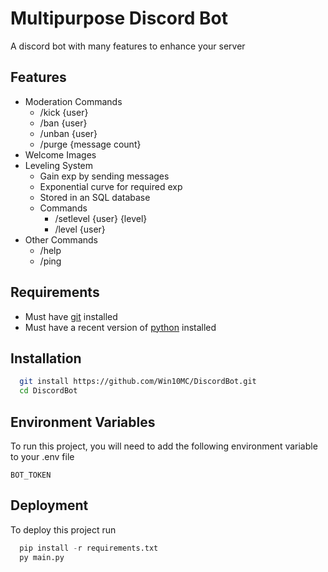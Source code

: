 # Multipurpose Discord Bot

A discord bot with many features to enhance your server
## Features

- Moderation Commands
    - /kick {user}
    - /ban {user}
    - /unban {user}
    - /purge {message count}
- Welcome Images
- Leveling System
    - Gain exp by sending messages
    - Exponential curve for required exp
    - Stored in an SQL database
    - Commands
        - /setlevel {user} {level}
        - /level {user}
- Other Commands
    - /help
    - /ping
## Requirements

- Must have [git](https://git-scm.com/downloads) installed
- Must have a recent version of [python](https://www.python.org/downloads/) installed
## Installation

```bash
  git install https://github.com/Win10MC/DiscordBot.git
  cd DiscordBot
```
    
## Environment Variables

To run this project, you will need to add the following environment variable to your .env file

`BOT_TOKEN`
## Deployment

To deploy this project run

```python
  pip install -r requirements.txt
  py main.py
```
